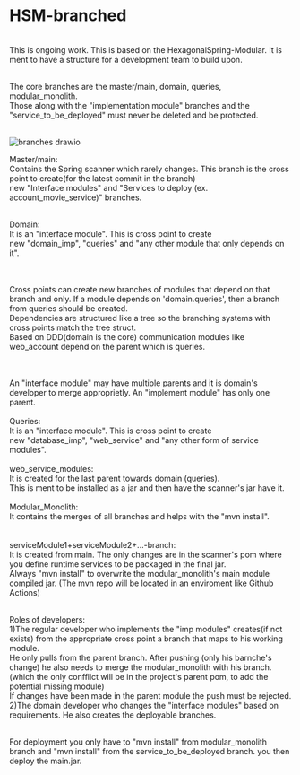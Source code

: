 # HSM-branched

<br>This is ongoing work.
This is based on the HexagonalSpring-Modular. It is ment to have a structure for a development team to build upon.<br><br>

The core branches are the master/main, domain, queries, modular_monolith.<br>
Those along with the "implementation module" branches and the "service_to_be_deployed" must never be deleted and be protected.
<br><br>

![branches drawio](https://user-images.githubusercontent.com/82568995/233063441-c141760a-d4a0-48a2-ac36-8c3f7eaacd98.png)

Master/main:<br>
Contains the Spring scanner which rarely changes. This branch is the cross point to create(for the latest commit in the branch)<br>
new "Interface modules" and "Services to deploy (ex. account_movie_service)" branches.<br>

<br>
Domain:<br>
It is an "interface module". This is cross point to create<br>
new "domain_imp", "queries" and "any other module that only depends on it".<br>

<br><br>
Cross points can create new branches of modules that depend on that branch and only. If a module depends on 'domain.queries', then a branch from queries should be created.<br>
Dependencies are structured like a tree so the branching systems with cross points match the tree struct.<br>
Based on DDD(domain is the core) communication modules like web_account depend on the parent which is queries.<br>
<br>

<br>
An "interface module" may have multiple parents and it is domain's developer to merge approprietly.
An "implement module" has only one parent.
<br>

<br>
Queries:<br>
It is an "interface module". This is cross point to create<br>
new "database_imp", "web_service" and "any other form of service modules".<br>


<br>
web_service_modules:<br>
It is created for the last parent towards domain (queries).<br>
This is ment to be installed as a jar and then have the scanner's jar have it.<br>

<br>
Modular_Monolith:<br>
It contains the merges of all branches and helps with the "mvn install".<br><br>

<br>
serviceModule1+serviceModule2+...-branch:<br>
It is created from main. The only changes are in the scanner's pom where you define runtime services to be packaged in the final jar.<br>
Always "mvn install" to overwrite the modular_monolith's main module compiled jar. (The mvn repo will be located in an enviroment like Github Actions)<br><br>

Roles of developers:<br>
1)The regular developer who implements the "imp modules" creates(if not exists) from the appropriate cross point a branch that maps to his working module.<br>
He only pulls from the parent branch. After pushing (only his barnche's change) he also needs to merge the modular_monolith with his branch.<br>
(which the only confflict will be in the project's parent pom, to add the potential missing module)<br>
If changes have been made in the parent module the push must be rejected.<br>
2)The domain developer who changes the "interface modules" based on requirements. He also creates the deployable branches.<br><br>

For deployment you only have to "mvn install" from modular_monolith branch and "mvn install" from the service_to_be_deployed branch. you then deploy the main.jar.
